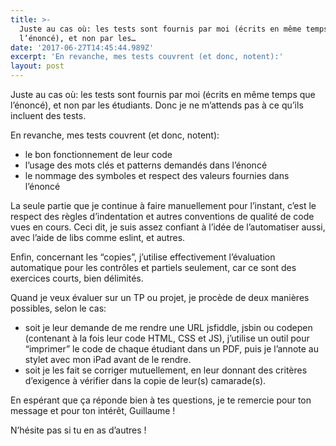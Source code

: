 ```yaml
---
title: >-
  Juste au cas où: les tests sont fournis par moi (écrits en même temps que
  l’énoncé), et non par les…
date: '2017-06-27T14:45:44.989Z'
excerpt: 'En revanche, mes tests couvrent (et donc, notent):'
layout: post
---
```

Juste au cas où: les tests sont fournis par moi (écrits en même temps que l’énoncé), et non par les étudiants. Donc je ne m’attends pas à ce qu’ils incluent des tests.

En revanche, mes tests couvrent (et donc, notent):

*   le bon fonctionnement de leur code
*   l’usage des mots clés et patterns demandés dans l’énoncé
*   le nommage des symboles et respect des valeurs fournies dans l’énoncé

La seule partie que je continue à faire manuellement pour l’instant, c’est le respect des règles d’indentation et autres conventions de qualité de code vues en cours. Ceci dit, je suis assez confiant à l’idée de l’automatiser aussi, avec l’aide de libs comme eslint, et autres.

Enfin, concernant les “copies”, j’utilise effectivement l’évaluation automatique pour les contrôles et partiels seulement, car ce sont des exercices courts, bien délimités.

Quand je veux évaluer sur un TP ou projet, je procède de deux manières possibles, selon le cas:

*   soit je leur demande de me rendre une URL jsfiddle, jsbin ou codepen (contenant à la fois leur code HTML, CSS et JS), j’utilise un outil pour “imprimer” le code de chaque étudiant dans un PDF, puis je l’annote au stylet avec mon iPad avant de le rendre.
*   soit je les fait se corriger mutuellement, en leur donnant des critères d’exigence à vérifier dans la copie de leur(s) camarade(s).

En espérant que ça réponde bien à tes questions, je te remercie pour ton message et pour ton intérêt, Guillaume !

N’hésite pas si tu en as d’autres !
